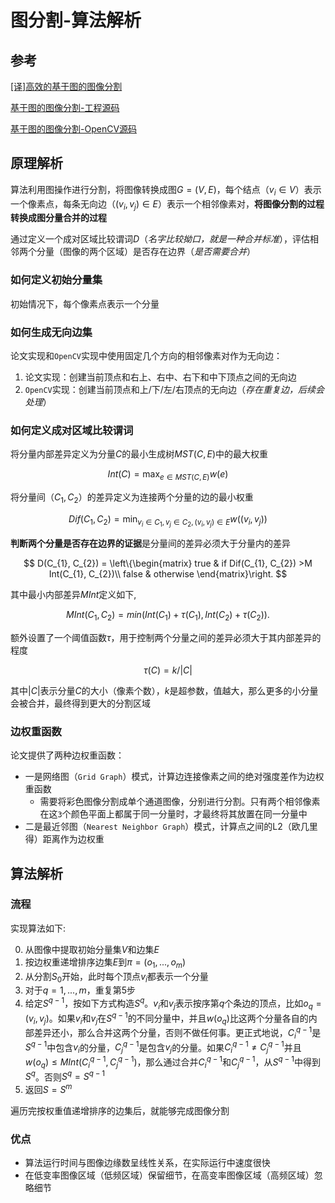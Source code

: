 
# 图分割-算法解析

## 参考

[[译]高效的基于图的图像分割](https://zhujian.tech/posts/44a20d07.html)

[基于图的图像分割-工程源码](https://zhujian.tech/posts/a4b1a6d9.html)

[基于图的图像分割-OpenCV源码](https://zhujian.tech/posts/18052054.html)

## 原理解析

算法利用图操作进行分割，将图像转换成图$G=(V, E)$，每个结点（$v_{i}\in V$）表示一个像素点，每条无向边（$(v_{i}, v_{j})\in E$）表示一个相邻像素对，**将图像分割的过程转换成图分量合并的过程**

通过定义一个成对区域比较谓词$D$（*名字比较拗口，就是一种合并标准*），评估相邻两个分量（图像的两个区域）是否存在边界（*是否需要合并*）

### 如何定义初始分量集

初始情况下，每个像素点表示一个分量

### 如何生成无向边集

论文实现和`OpenCV`实现中使用固定几个方向的相邻像素对作为无向边：

1. 论文实现：创建当前顶点和右上、右中、右下和中下顶点之间的无向边
2. `OpenCV`实现：创建当前顶点和上/下/左/右顶点的无向边（*存在重复边，后续会处理*）

### 如何定义成对区域比较谓词

将分量内部差异定义为分量$C$的最小生成树$MST(C,E)$中的最大权重

$$
Int(C) = \max_{e\in MST(C,E)} w(e)
$$

将分量间（$C_{1}, C_{2}$）的差异定义为连接两个分量的边的最小权重

$$
Dif(C_{1}, C_{2}) = \min_{v_{i}\in C_{1}, v_{j}\in C_{2},(v_{i},v_{j})\in E} w((v_{i}, v_{j}))
$$

**判断两个分量是否存在边界的证据**是分量间的差异必须大于分量内的差异

$$
D(C_{1}, C_{2}) =
\left\{\begin{matrix}
true & if Dif(C_{1}, C_{2}) >M Int(C_{1}, C_{2})\\
false & otherwise
\end{matrix}\right.
$$

其中最小内部差异$M Int$定义如下,

$$
M Int(C_1, C_2) = min(Int(C_1) + τ(C_1), Int(C_2) + τ(C_2)).
$$

额外设置了一个阈值函数$τ$，用于控制两个分量之间的差异必须大于其内部差异的程度

$$
τ(C) = k / |C|
$$

其中$|C|$表示分量$C$的大小（像素个数），$k$是超参数，值越大，那么更多的小分量会被合并，最终得到更大的分割区域

### 边权重函数

论文提供了两种边权重函数：

* 一是网络图（`Grid Graph`）模式，计算边连接像素之间的绝对强度差作为边权重函数
    * 需要将彩色图像分割成单个通道图像，分别进行分割。只有两个相邻像素在这`3`个颜色平面上都属于同一分量时，才最终将其放置在同一分量中
* 二是最近邻图（`Nearest Neighbor Graph`）模式，计算点之间的L2（欧几里得）距离作为边权重

## 算法解析

### 流程

实现算法如下:

0. 从图像中提取初始分量集$V$和边集$E$
1. 按边权重递增排序边集$E$到$π = (o_1 , . . . , o_m )$
2. 从分割$S_{0}$开始，此时每个顶点$v_i$都表示一个分量
3. 对于$q=1,...,m$，重复第$5$步
4. 给定$S^{q-1}$，按如下方式构造$S^{q}$。$v_{i}$和$v_{j}$表示按序第$q$个条边的顶点，比如$o_{q}=(v_{i}, v_{j})$。如果$v_{i}$和$v_{j}$在$S^{q-1}$的不同分量中，并且$w(o_q)$比这两个分量各自的内部差异还小，那么合并这两个分量，否则不做任何事。更正式地说，$C_{i}^{q-1}$是$S^{q-1}$中包含$v_{i}$的分量，$C_{j}^{q-1}$是包含$v_{j}$的分量。如果$C_{i}^{q-1} \neq C_{j}^{q-1}$并且$w(o_{q}) ≤ M Int(C_{i}^{q−1} , C_{j}^{q−1})$，那么通过合并$C_{i}^{q-1}$和$C_{j}^{q-1}$，从$S^{q-1}$中得到$S^{q}$。否则$S^{q} = S^{q-1}$
5. 返回$S=S^{m}$

遍历完按权重值递增排序的边集后，就能够完成图像分割

### 优点

* 算法运行时间与图像边缘数呈线性关系，在实际运行中速度很快
* 在低变率图像区域（低频区域）保留细节，在高变率图像区域（高频区域）忽略细节
